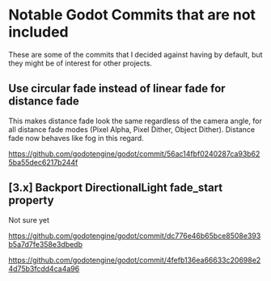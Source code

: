# Notable Godot Commits that are not included

These are some of the commits that I decided against having by default, but they might be of interest for other projects.

## Use circular fade instead of linear fade for distance fade

This makes distance fade look the same regardless of the camera angle,
for all distance fade modes (Pixel Alpha, Pixel Dither, Object Dither).
Distance fade now behaves like fog in this regard.

https://github.com/godotengine/godot/commit/56ac14fbf0240287ca93b625ba55dec6217b244f

## [3.x] Backport DirectionalLight fade_start property

Not sure yet

https://github.com/godotengine/godot/commit/dc776e46b65bce8508e393b5a7d7fe358e3dbedb

https://github.com/godotengine/godot/commit/4fefb136ea66633c20698e24d75b3fcdd4ca4a96
